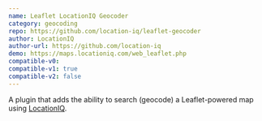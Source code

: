 ```yaml
---
name: Leaflet LocationIQ Geocoder
category: geocoding
repo: https://github.com/location-iq/leaflet-geocoder
author: LocationIQ
author-url: https://github.com/location-iq
demo: https://maps.locationiq.com/web_leaflet.php
compatible-v0:
compatible-v1: true
compatible-v2: false
---
```


A plugin that adds the ability to search (geocode) a Leaflet-powered map using <a href="https://locationiq.com/">LocationIQ</a>.

